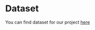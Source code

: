 # Dataset
You can find dataset for our project [here](https://www.kaggle.com/c/yelp-restaurant-photo-classification/overview)
